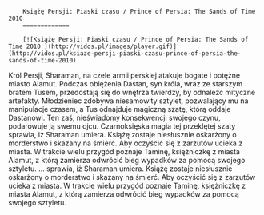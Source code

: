 
        Książę Persji: Piaski czasu / Prince of Persia: The Sands of Time 2010 
        =============
        
        [![Książę Persji: Piaski czasu / Prince of Persia: The Sands of Time 2010 ](http://vidos.pl/images/player.gif)](http://vidos.pl/ksiaze-persji-piaski-czasu-prince-of-persia-the-sands-of-time-2010)
        
        
 Król Persji, Sharaman, na czele armii perskiej atakuje bogate i potężne miasto Alamut. Podczas oblężenia Dastan, syn króla, wraz ze starszym bratem Tusem, przedostają się do wnętrza twierdzy, by odnaleźć mityczne artefakty. Młodzieniec zdobywa niesamowity sztylet, pozwalający mu na manipulacje czasem, a Tus odnajduje magiczną szatę, którą oddaje Dastanowi. Ten zaś, nieświadomy konsekwencji swojego czynu, podarowuje ją swemu ojcu. Czarnoksięska magia tej przeklętej szaty sprawia, iż Sharaman umiera. Książę zostaje niesłusznie oskarżony o morderstwo i skazany na śmierć. Aby oczyścić się z zarzutów ucieka z miasta. W trakcie wielu przygód poznaje Taminę, księżniczkę z miasta Alamut, z którą zamierza odwrócić bieg wypadków za pomocą swojego sztyletu.  ... sprawia, iż Sharaman umiera. Książę zostaje niesłusznie oskarżony o morderstwo i skazany na śmierć. Aby oczyścić się z zarzutów ucieka z miasta. W trakcie wielu przygód poznaje Taminę, księżniczkę z miasta Alamut, z którą zamierza odwrócić bieg wypadków za pomocą swojego sztyletu.
    